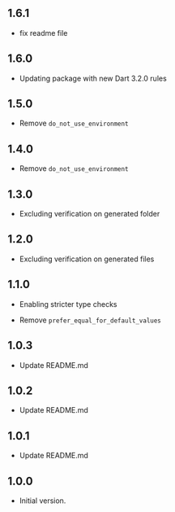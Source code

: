 ## 1.6.1
- fix readme file

## 1.6.0
- Updating package with new Dart 3.2.0 rules

## 1.5.0
- Remove `do_not_use_environment`

## 1.4.0
- Remove `do_not_use_environment`

## 1.3.0
- Excluding verification on generated folder

## 1.2.0
- Excluding verification on generated files

## 1.1.0
- Enabling stricter type checks

- Remove `prefer_equal_for_default_values`
## 1.0.3

- Update README.md

## 1.0.2

- Update README.md

## 1.0.1

- Update README.md

## 1.0.0

- Initial version.

